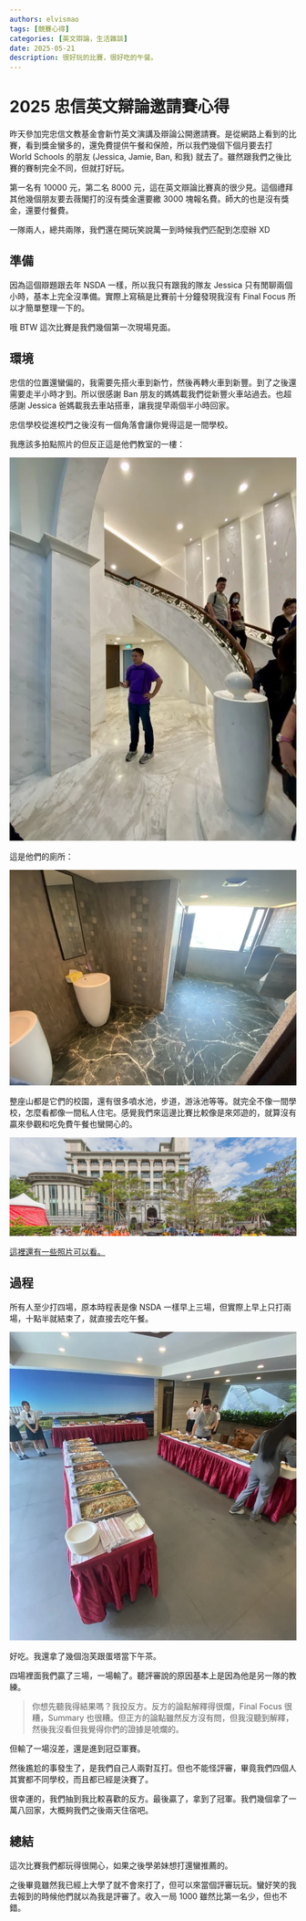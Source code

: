```yaml
---
authors: elvismao
tags: [競賽心得]
categories: [英文辯論，生活雜談]
date: 2025-05-21
description: 很好玩的比賽，很好吃的午餐。
---
```


# 2025 忠信英文辯論邀請賽心得

昨天參加完忠信文教基金會新竹英文演講及辯論公開邀請賽。是從網路上看到的比賽，看到獎金蠻多的，還免費提供午餐和保險，所以我們幾個下個月要去打 World Schools 的朋友 (Jessica, Jamie, Ban, 和我) 就去了。雖然跟我們之後比賽的賽制完全不同，但就打好玩。

第一名有 10000 元，第二名 8000 元，這在英文辯論比賽真的很少見。這個禮拜其他幾個朋友要去薇閣打的沒有獎金還要繳 3000 塊報名費。師大的也是沒有獎金，還要付餐費。

一隊兩人，總共兩隊，我們還在開玩笑說萬一到時候我們匹配到怎麼辦 XD

## 準備

因為這個辯題跟去年 NSDA 一樣，所以我只有跟我的隊友 Jessica 只有閒聊兩個小時，基本上完全沒準備。實際上寫稿是比賽前十分鐘發現我沒有 Final Focus 所以才簡單整理一下的。

哦 BTW 這次比賽是我們幾個第一次現場見面。

## 環境

忠信的位置還蠻偏的，我需要先搭火車到新竹，然後再轉火車到新豐。到了之後還需要走半小時才到。所以很感謝 Ban 朋友的媽媽載我們從新豐火車站過去。也超感謝 Jessica 爸媽載我去車站搭車，讓我提早兩個半小時回家。

忠信學校從進校門之後沒有一個角落會讓你覺得這是一間學校。

我應該多拍點照片的但反正這是他們教室的一樓：

![教室](1F.webp)

這是他們的廁所：

![廁所](toilet.webp)

整座山都是它們的校園，還有很多噴水池，步道，游泳池等等。就完全不像一間學校，怎麼看都像一間私人住宅。感覺我們來這邊比賽比較像是來郊遊的，就算沒有贏來參觀和吃免費午餐也蠻開心的。

![官網的校園照片](school.webp)

[這裡還有一些照片可以看。](https://2020-cesv.chhs.hcc.edu.tw/21892333913034023416327222987222659.html)

## 過程

所有人至少打四場，原本時程表是像 NSDA 一樣早上三場，但實際上早上只打兩場，十點半就結束了，就直接去吃午餐。

![午餐](food.webp)

好吃。我還拿了幾個泡芙跟蛋塔當下午茶。

四場裡面我們贏了三場，一場輸了。聽評審說的原因基本上是因為他是另一隊的教練。

> 你想先聽我得結果嗎？我投反方。反方的論點解釋得很爛，Final Focus 很糟，Summary 也很糟。但正方的論點雖然反方沒有問，但我沒聽到解釋，然後我沒看但我覺得你們的證據是唬爛的。

但輸了一場沒差，還是進到冠亞軍賽。

然後尷尬的事發生了，是我們自己人兩對互打。但也不能怪評審，畢竟我們四個人其實都不同學校，而且都已經是決賽了。

很幸運的，我們抽到我比較喜歡的反方。最後贏了，拿到了冠軍。我們幾個拿了一萬八回家，大概夠我們之後兩天住宿吧。

## 總結

這次比賽我們都玩得很開心，如果之後學弟妹想打還蠻推薦的。

之後畢竟雖然我已經上大學了就不會來打了，但可以來當個評審玩玩。蠻好笑的我去報到的時候他們就以為我是評審了。收入一局 1000 雖然比第一名少，但也不錯。
